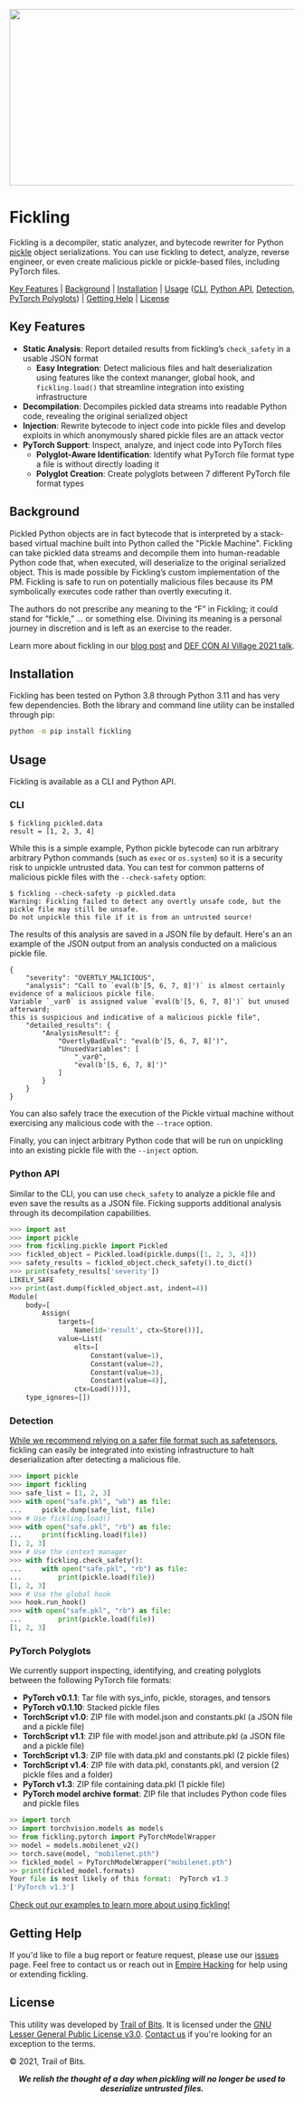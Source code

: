 <p align="center">
<img src="https://github.com/trailofbits/fickling/blob/sh/readme/fickling_image.png" width="600" height="312">
</p>

# Fickling

Fickling is a decompiler, static analyzer, and bytecode rewriter for Python
[pickle](https://docs.python.org/3/library/pickle.html) object serializations.
You can use fickling to detect, analyze, reverse engineer, or even create
malicious pickle or pickle-based files, including PyTorch files.

[Key Features](#key-features) |
[Background](#background) |
[Installation](#installation) |
[Usage](#usage)
([CLI](#cli),
[Python API](#python-api),
[Detection](#detection),
[PyTorch Polyglots](#pytorch-polyglots)) |
[Getting Help](#getting-help) |
[License](#license)

## Key Features

* **Static Analysis**: Report detailed results from fickling’s `check_safety` in a usable JSON format
  * **Easy Integration**: Detect malicious files and halt deserialization using
features like the context mananger, global hook, and `fickling.load()` that
streamline integration into existing infrastructure
* **Decompilation**: Decompiles pickled data streams into readable Python code,
revealing the original serialized object
* **Injection**: Rewrite bytecode to inject code into pickle files and develop exploits
in which anonymously shared pickle files are an attack vector
* **PyTorch Support**: Inspect, analyze, and inject code into PyTorch files
  * **Polyglot-Aware Identification**: Identify what PyTorch file format type a file is
without directly loading it
  * **Polyglot Creation**: Create polyglots between 7 different PyTorch file format types

## Background

Pickled Python objects are in fact bytecode that is interpreted by a stack-based
virtual machine built into Python called the "Pickle Machine". Fickling can take
pickled data streams and decompile them into human-readable Python code that,
when executed, will deserialize to the original serialized object. This is made
possible by Fickling’s custom implementation of the PM. Fickling is safe to run
on potentially malicious files because its PM symbolically executes code rather
than overtly executing it.

The authors do not prescribe any meaning to the “F” in Fickling; it could stand
for “fickle,” … or something else. Divining its meaning is a personal journey
in discretion and is left as an exercise to the reader.

Learn more about fickling in our
[blog post](https://blog.trailofbits.com/2021/03/15/never-a-dill-moment-exploiting-machine-learning-pickle-files/)
and [DEF CON AI Village 2021 talk](https://www.youtube.com/watch?v=bZ0m_H_dEJI).

## Installation

Fickling has been tested on Python 3.8 through Python 3.11 and has very few dependencies.
Both the library and command line utility can be installed through pip:

```bash
python -m pip install fickling
```

## Usage

Fickling is available as a CLI and Python API.

### CLI

```console
$ fickling pickled.data
result = [1, 2, 3, 4]
```

While this is a simple example, Python pickle bytecode can run arbitrary
arbitrary Python commands (such as `exec` or `os.system`) so it is a security
risk to unpickle untrusted data. You can test for common patterns of
malicious pickle files with the `--check-safety` option:

```console
$ fickling --check-safety -p pickled.data
Warning: Fickling failed to detect any overtly unsafe code, but the pickle file may still be unsafe.
Do not unpickle this file if it is from an untrusted source!
```

The results of this analysis are saved in a JSON file by default.
Here's an an example of the JSON output from an analysis conducted on a malicious pickle file.

```console
{
    "severity": "OVERTLY_MALICIOUS",
    "analysis": "Call to `eval(b'[5, 6, 7, 8]')` is almost certainly evidence of a malicious pickle file.
Variable `_var0` is assigned value `eval(b'[5, 6, 7, 8]')` but unused afterward;
this is suspicious and indicative of a malicious pickle file",
    "detailed_results": {
        "AnalysisResult": {
            "OvertlyBadEval": "eval(b'[5, 6, 7, 8]')",
            "UnusedVariables": [
                "_var0",
                "eval(b'[5, 6, 7, 8]')"
            ]
        }
    }
}
```

You can also safely trace the execution of the Pickle virtual machine without
exercising any malicious code with the `--trace` option.

Finally, you can inject arbitrary Python code that will be run on unpickling
into an existing pickle file with the `--inject` option.

### Python API

Similar to the CLI, you can use `check_safety` to analyze a pickle file
and even save the results as a JSON file. Ficking supports additional
analysis through its decompilation capabilities.

```python
>>> import ast
>>> import pickle
>>> from fickling.pickle import Pickled
>>> fickled_object = Pickled.load(pickle.dumps([1, 2, 3, 4]))
>>> safety_results = fickled_object.check_safety().to_dict()
>>> print(safety_results['severity'])
LIKELY_SAFE
>>> print(ast.dump(fickled_object.ast, indent=4))
Module(
    body=[
        Assign(
            targets=[
                Name(id='result', ctx=Store())],
            value=List(
                elts=[
                    Constant(value=1),
                    Constant(value=2),
                    Constant(value=3),
                    Constant(value=4)],
                ctx=Load()))],
    type_ignores=[])
```

### Detection

[While we recommend relying on a safer file format such as safetensors](https://huggingface.co/blog/safetensors-security-audit),
fickling can easily be integrated into existing infrastructure to halt
deserialization after detecting a malicious file.

```python
>>> import pickle
>>> import fickling
>>> safe_list = [1, 2, 3]
>>> with open("safe.pkl", "wb") as file:
...     pickle.dump(safe_list, file)
>>> # Use fickling.load()
>>> with open("safe.pkl", "rb") as file:
...     print(fickling.load(file))
[1, 2, 3]
>>> # Use the context manager
>>> with fickling.check_safety():
...     with open("safe.pkl", "rb") as file:
...         print(pickle.load(file))
[1, 2, 3]
>>> # Use the global hook
>>> hook.run_hook()
>>> with open("safe.pkl", "rb") as file:
...         print(pickle.load(file))
[1, 2, 3]
```

### PyTorch Polyglots

We currently support inspecting, identifying, and creating polyglots
between the following PyTorch file formats:

* **PyTorch v0.1.1**: Tar file with sys_info, pickle, storages, and tensors
* **PyTorch v0.1.10**: Stacked pickle files
* **TorchScript v1.0**: ZIP file with model.json and constants.pkl (a JSON file and a pickle file)
* **TorchScript v1.1**: ZIP file with model.json and attribute.pkl (a JSON file and a pickle file)
* **TorchScript v1.3**: ZIP file with data.pkl and constants.pkl (2 pickle files)
* **TorchScript v1.4**: ZIP file with data.pkl, constants.pkl, and version (2 pickle files and a folder)
* **PyTorch v1.3**: ZIP file containing data.pkl (1 pickle file)
* **PyTorch model archive format**: ZIP file that includes Python code files and pickle files

```python
>> import torch
>> import torchvision.models as models
>> from fickling.pytorch import PyTorchModelWrapper
>> model = models.mobilenet_v2()
>> torch.save(model, "mobilenet.pth")
>> fickled_model = PyTorchModelWrapper("mobilenet.pth")
>> print(fickled_model.formats)
Your file is most likely of this format:  PyTorch v1.3
['PyTorch v1.3']
```

[Check out our examples to learn more about using fickling!](https://github.com/trailofbits/fickling/tree/master/example)

## Getting Help

If you'd like to file a bug report or feature request,
please use our [issues](https://github.com/trailofbits/fickling/issues) page.
Feel free to contact us or reach out in
[Empire Hacking](https://slack.empirehacking.nyc/) for help using or extending fickling.

## License

This utility was developed by [Trail of Bits](https://www.trailofbits.com/).
It is licensed under the [GNU Lesser General Public License v3.0](LICENSE).
[Contact us](mailto:opensource@trailofbits.com) if you're looking for an
exception to the terms.

© 2021, Trail of Bits.

<p align="center">
<strong><i>We relish the thought of a day when pickling will no longer be
used to deserialize untrusted files.</i></strong>
</p>
